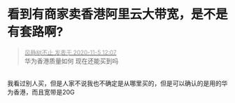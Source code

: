 # 看到有商家卖香港阿里云大带宽，是不是有套路啊?


<div class="quote"><blockquote><font size="2"><a href="https://www.hostloc.com/forum.php?mod=redirect&amp;goto=findpost&amp;pid=9405933&amp;ptid=762580" target="_blank"><font color="#999999">风静树不止 发表于 2020-11-5 12:07</font></a></font><br />
华为香港质量如何 现在还能买到吗</blockquote></div><br />
我看过别人买，但是人家不说我也不确定是从哪里买的，但是可以确认的是用的华为香港，而且宽带是20G
